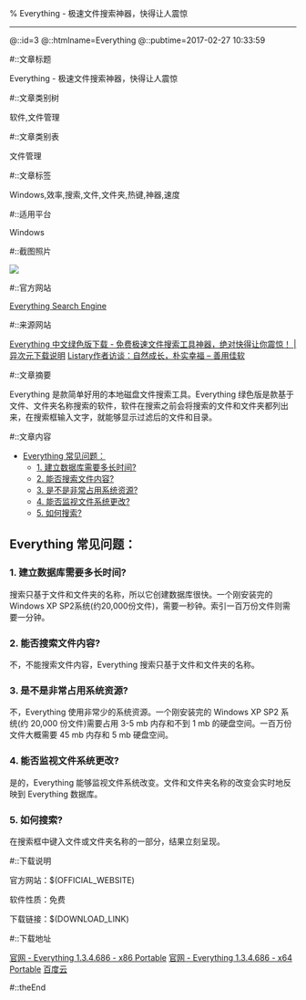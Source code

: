 % Everything - 极速文件搜索神器，快得让人震惊

---

@::id=3
@::htmlname=Everything
@::pubtime=2017-02-27 10:33:59

#::文章标题

Everything - 极速文件搜索神器，快得让人震惊

#::文章类别树

软件,文件管理

#::文章类别表

文件管理

#::文章标签

Windows,效率,搜索,文件,文件夹,热键,神器,速度

#::适用平台

Windows

#::截图照片

![](article/Everything/Everything.png)

#::官方网站

[Everything Search Engine](http://www.voidtools.com/ "")

#::来源网站

[Everything 中文绿色版下载 - 免费极速文件搜索工具神器，绝对快得让你震惊！ | 异次元下载说明](http://www.iplaysoft.com/everything.html "")
[Listary作者访谈：自然成长，朴实幸福 – 善用佳软](http://xbeta.info/listary-interview.htm "")

#::文章摘要

Everything 是款简单好用的本地磁盘文件搜索工具。Everything 绿色版是款基于文件、文件夹名称搜索的软件，软件在搜索之前会将搜索的文件和文件夹都列出来，在搜索框输入文字，就能够显示过滤后的文件和目录。

#::文章内容

-   [Everything 常见问题：](#everything-常见问题)
    -   [1. 建立数据库需要多长时间?](#建立数据库需要多长时间)
    -   [2. 能否搜索文件内容?](#能否搜索文件内容)
    -   [3. 是不是非常占用系统资源?](#是不是非常占用系统资源)
    -   [4. 能否监视文件系统更改?](#能否监视文件系统更改)
    -   [5. 如何搜索?](#如何搜索)

Everything 常见问题：
---------------------

### 1. 建立数据库需要多长时间?

搜索只基于文件和文件夹的名称，所以它创建数据库很快。一个刚安装完的Windows
XP SP2系统(约20,000份文件)，需要一秒钟。索引一百万份文件则需要一分钟。

### 2. 能否搜索文件内容?

不，不能搜索文件内容，Everything 搜索只基于文件和文件夹的名称。

### 3. 是不是非常占用系统资源?

不，Everything 使用非常少的系统资源。一个刚安装完的 Windows XP SP2
系统(约 20,000 份文件)需要占用 3-5 mb 内存和不到 1 mb
的硬盘空间。一百万份文件大概需要 45 mb 内存和 5 mb 硬盘空间。

### 4. 能否监视文件系统更改?

是的，Everything
能够监视文件系统改变。文件和文件夹名称的改变会实时地反映到 Everything
数据库。

### 5. 如何搜索?

在搜索框中键入文件或文件夹名称的一部分，结果立刻呈现。


#::下载说明

官方网站：\$(OFFICIAL\_WEBSITE)

软件性质：免费

下载链接：\$(DOWNLOAD\_LINK)


#::下载地址

[官网 - Everything 1.3.4.686 - x86 Portable](http://www.voidtools.com/Everything-1.3.4.686.x86.Multilingual.zip "")
[官网 - Everything 1.3.4.686 - x64 Portable](http://www.voidtools.com/Everything-1.3.4.686.x64.Multilingual.zip "")
[百度云](http://pan.baidu.com/s/1miPrGtM "x0sq")

#::theEnd